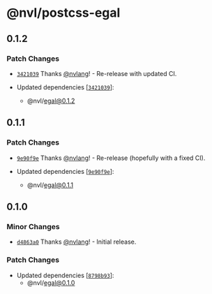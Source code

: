 # @nvl/postcss-egal

## 0.1.2

### Patch Changes

- [`3421039`](https://github.com/nvlang/egal/commit/3421039717086b53cf152e690cee0ef15f085410)
  Thanks [@nvlang](https://github.com/nvlang)! - Re-release with updated CI.

- Updated dependencies
  [[`3421039`](https://github.com/nvlang/egal/commit/3421039717086b53cf152e690cee0ef15f085410)]:
    - @nvl/egal@0.1.2

## 0.1.1

### Patch Changes

- [`9e90f9e`](https://github.com/nvlang/egal/commit/9e90f9e7dc101deed1cc557ca928f80151e5abad)
  Thanks [@nvlang](https://github.com/nvlang)! - Re-release (hopefully with a
  fixed CI).

- Updated dependencies
  [[`9e90f9e`](https://github.com/nvlang/egal/commit/9e90f9e7dc101deed1cc557ca928f80151e5abad)]:
    - @nvl/egal@0.1.1

## 0.1.0

### Minor Changes

- [`d4863a0`](https://github.com/nvlang/egal/commit/d4863a0def03af5a863583b31c2e6bdd19f96be9)
  Thanks [@nvlang](https://github.com/nvlang)! - Initial release.

### Patch Changes

- Updated dependencies
  [[`8798b93`](https://github.com/nvlang/egal/commit/8798b9305fe118470d355d0c9e6d8ff103126ccd)]:
    - @nvl/egal@0.1.0
